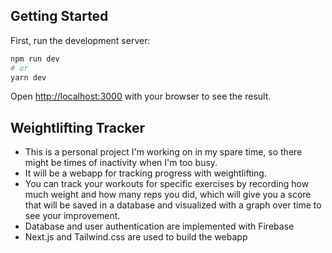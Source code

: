 ## Getting Started

First, run the development server:

```bash
npm run dev
# or
yarn dev
```

Open [http://localhost:3000](http://localhost:3000) with your browser to see the result.

## Weightlifting Tracker
- This is a personal project I'm working on in my spare time, so there might be times of inactivity when I'm too busy.
- It will be a webapp for tracking progress with weightlifting.
- You can track your workouts for specific exercises by recording how much weight and how many reps you did, which will give you a score that will be saved in a database and visualized with a graph over time to see your improvement. 
- Database and user authentication are implemented with Firebase
- Next.js and Tailwind.css are used to build the webapp
